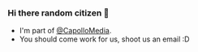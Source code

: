 ### Hi there random citizen 👋

- I'm part of [@CapolloMedia](https://github.com/capollomedia). 
- You should come work for us, shoot us an email :D
